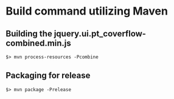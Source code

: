 # Build command utilizing Maven

## Building the jquery.ui.pt_coverflow-combined.min.js
    $> mvn process-resources -Pcombine

## Packaging for release
    $> mvn package -Prelease
